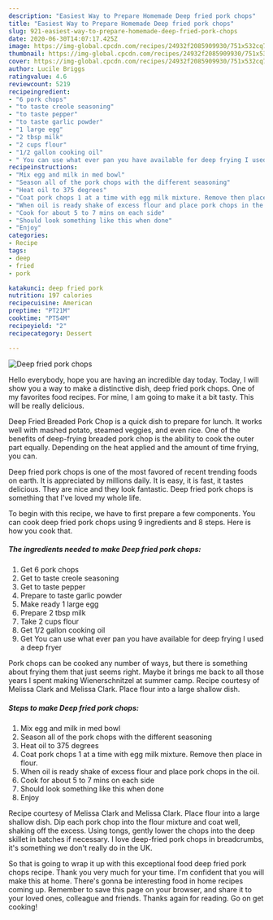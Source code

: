 ```yaml
---
description: "Easiest Way to Prepare Homemade Deep fried pork chops"
title: "Easiest Way to Prepare Homemade Deep fried pork chops"
slug: 921-easiest-way-to-prepare-homemade-deep-fried-pork-chops
date: 2020-06-30T14:07:17.425Z
image: https://img-global.cpcdn.com/recipes/24932f2085909930/751x532cq70/deep-fried-pork-chops-recipe-main-photo.jpg
thumbnail: https://img-global.cpcdn.com/recipes/24932f2085909930/751x532cq70/deep-fried-pork-chops-recipe-main-photo.jpg
cover: https://img-global.cpcdn.com/recipes/24932f2085909930/751x532cq70/deep-fried-pork-chops-recipe-main-photo.jpg
author: Lucile Briggs
ratingvalue: 4.6
reviewcount: 5219
recipeingredient:
- "6 pork chops"
- "to taste creole seasoning"
- "to taste pepper"
- "to taste garlic powder"
- "1 large egg"
- "2 tbsp milk"
- "2 cups flour"
- "1/2 gallon cooking oil"
- " You can use what ever pan you have available for deep frying I used a deep fryer"
recipeinstructions:
- "Mix egg and milk in med bowl"
- "Season all of the pork chops with the different seasoning"
- "Heat oil to 375 degrees"
- "Coat pork chops 1 at a time with egg milk mixture. Remove then place in flour."
- "When oil is ready shake of excess flour and place pork chops in the oil."
- "Cook for about 5 to 7 mins on each side"
- "Should look something like this when done"
- "Enjoy"
categories:
- Recipe
tags:
- deep
- fried
- pork

katakunci: deep fried pork 
nutrition: 197 calories
recipecuisine: American
preptime: "PT21M"
cooktime: "PT54M"
recipeyield: "2"
recipecategory: Dessert

---
```



![Deep fried pork chops](https://img-global.cpcdn.com/recipes/24932f2085909930/751x532cq70/deep-fried-pork-chops-recipe-main-photo.jpg)

Hello everybody, hope you are having an incredible day today. Today, I will show you a way to make a distinctive dish, deep fried pork chops. One of my favorites food recipes. For mine, I am going to make it a bit tasty. This will be really delicious.

Deep Fried Breaded Pork Chop is a quick dish to prepare for lunch. It works well with mashed potato, steamed veggies, and even rice. One of the benefits of deep-frying breaded pork chop is the ability to cook the outer part equally. Depending on the heat applied and the amount of time frying, you can.

Deep fried pork chops is one of the most favored of recent trending foods on earth. It is appreciated by millions daily. It is easy, it is fast, it tastes delicious. They are nice and they look fantastic. Deep fried pork chops is something that I've loved my whole life.


To begin with this recipe, we have to first prepare a few components. You can cook deep fried pork chops using 9 ingredients and 8 steps. Here is how you cook that.

<!--inarticleads1-->

##### The ingredients needed to make Deep fried pork chops:

1. Get 6 pork chops
1. Get to taste creole seasoning
1. Get to taste pepper
1. Prepare to taste garlic powder
1. Make ready 1 large egg
1. Prepare 2 tbsp milk
1. Take 2 cups flour
1. Get 1/2 gallon cooking oil
1. Get  You can use what ever pan you have available for deep frying I used a deep fryer


Pork chops can be cooked any number of ways, but there is something about frying them that just seems right. Maybe it brings me back to all those years I spent making Wienerschnitzel at summer camp. Recipe courtesy of Melissa Clark and Melissa Clark. Place flour into a large shallow dish. 

<!--inarticleads2-->

##### Steps to make Deep fried pork chops:

1. Mix egg and milk in med bowl
1. Season all of the pork chops with the different seasoning
1. Heat oil to 375 degrees
1. Coat pork chops 1 at a time with egg milk mixture. Remove then place in flour.
1. When oil is ready shake of excess flour and place pork chops in the oil.
1. Cook for about 5 to 7 mins on each side
1. Should look something like this when done
1. Enjoy


Recipe courtesy of Melissa Clark and Melissa Clark. Place flour into a large shallow dish. Dip each pork chop into the flour mixture and coat well, shaking off the excess. Using tongs, gently lower the chops into the deep skillet in batches if necessary. I love deep-fried pork chops in breadcrumbs, it&#39;s something we don&#39;t really do in the UK. 

So that is going to wrap it up with this exceptional food deep fried pork chops recipe. Thank you very much for your time. I'm confident that you will make this at home. There's gonna be interesting food in home recipes coming up. Remember to save this page on your browser, and share it to your loved ones, colleague and friends. Thanks again for reading. Go on get cooking!
